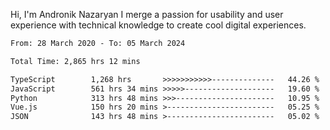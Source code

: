 Hi, I'm Andronik Nazaryan
I merge a passion for usability and user experience with technical knowledge to create cool digital experiences.


<!--START_SECTION:waka-->

```txt
From: 28 March 2020 - To: 05 March 2024

Total Time: 2,865 hrs 12 mins

TypeScript        1,268 hrs       >>>>>>>>>>>--------------   44.26 %
JavaScript        561 hrs 34 mins >>>>>--------------------   19.60 %
Python            313 hrs 48 mins >>>----------------------   10.95 %
Vue.js            150 hrs 20 mins >------------------------   05.25 %
JSON              143 hrs 48 mins >------------------------   05.02 %
```

<!--END_SECTION:waka-->
